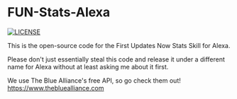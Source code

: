 # FUN-Stats-Alexa
[![LICENSE](https://img.shields.io/badge/license-Anti%20996-blue.svg)](https://github.com/996icu/996.ICU/blob/master/LICENSE)

This is the open-source code for the First Updates Now Stats Skill for Alexa.

Please don't just essentially steal this code and release it under a different name for Alexa without at least asking me about it first.

We use The Blue Alliance's free API, so go check them out! https://www.thebluealliance.com
